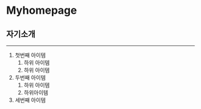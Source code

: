 # Myhomepage
## 자기소개
---
1. 첫번째 아이템  
      1. 하위 아이템
      2. 하위 아이템
  1. 두번째 아이템
     1. 하위 아이템
     2. 하위아이템
  3. 세번째 아이템
